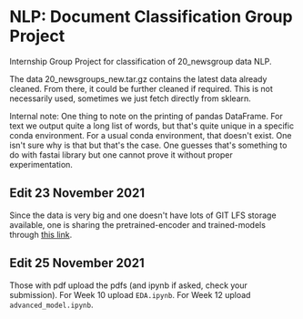 # NLP: Document Classification Group Project

Internship Group Project for classification of 20_newsgroup data NLP. 

The data 20_newsgroups_new.tar.gz contains the latest data already cleaned. From there, it could be further cleaned if required. This is not necessarily used, sometimes we just fetch directly from sklearn. 

Internal note: One thing to note on the printing of pandas DataFrame. For text we output quite a long list of words, but that's quite unique in a specific conda environment. For a usual conda environment, that doesn't exist. One isn't sure why is that but that's the case. One guesses that's something to do with fastai library but one cannot prove it without proper experimentation. 

## Edit 23 November 2021
Since the data is very big and one doesn't have lots of GIT LFS storage available, one is sharing the pretrained-encoder and trained-models through [this link](https://mega.nz/folder/B6xiUKAA#bLoIPShzjCOeQs1DTM-RGg).

## Edit 25 November 2021
Those with pdf upload the pdfs (and ipynb if asked, check your submission). For Week 10 upload `EDA.ipynb`. For Week 12 upload `advanced_model.ipynb`. 